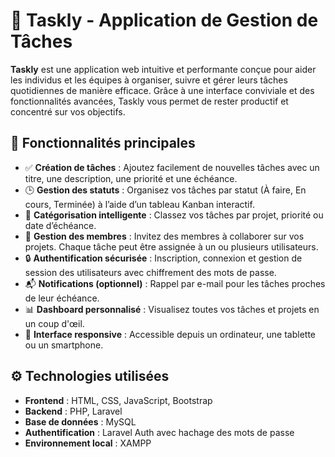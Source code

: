 <h1>📝 Taskly - Application de Gestion de Tâches</h1>

<p><strong>Taskly</strong> est une application web intuitive et performante conçue pour aider les individus et les équipes à organiser, suivre et gérer leurs tâches quotidiennes de manière efficace. Grâce à une interface conviviale et des fonctionnalités avancées, Taskly vous permet de rester productif et concentré sur vos objectifs.</p>

<h2>🚀 Fonctionnalités principales</h2>
<ul>
  <li>✅ <strong>Création de tâches</strong> : Ajoutez facilement de nouvelles tâches avec un titre, une description, une priorité et une échéance.</li>
  <li>🕒 <strong>Gestion des statuts</strong> : Organisez vos tâches par statut (À faire, En cours, Terminée) à l’aide d’un tableau Kanban interactif.</li>
  <li>🧠 <strong>Catégorisation intelligente</strong> : Classez vos tâches par projet, priorité ou date d’échéance.</li>
  <li>👥 <strong>Gestion des membres</strong> : Invitez des membres à collaborer sur vos projets. Chaque tâche peut être assignée à un ou plusieurs utilisateurs.</li>
  <li>🔒 <strong>Authentification sécurisée</strong> : Inscription, connexion et gestion de session des utilisateurs avec chiffrement des mots de passe.</li>
  <li>📬 <strong>Notifications (optionnel)</strong> : Rappel par e-mail pour les tâches proches de leur échéance.</li>
  <li>📊 <strong>Dashboard personnalisé</strong> : Visualisez toutes vos tâches et projets en un coup d'œil.</li>
  <li>🧩 <strong>Interface responsive</strong> : Accessible depuis un ordinateur, une tablette ou un smartphone.</li>
</ul>

<h2>⚙️ Technologies utilisées</h2>
<ul>
  <li><strong>Frontend</strong> : HTML, CSS, JavaScript, Bootstrap</li>
  <li><strong>Backend</strong> : PHP, Laravel</li>
  <li><strong>Base de données</strong> : MySQL</li>
  <li><strong>Authentification</strong> : Laravel Auth avec hachage des mots de passe</li>
  <li><strong>Environnement local</strong> : XAMPP</li>
</ul>

